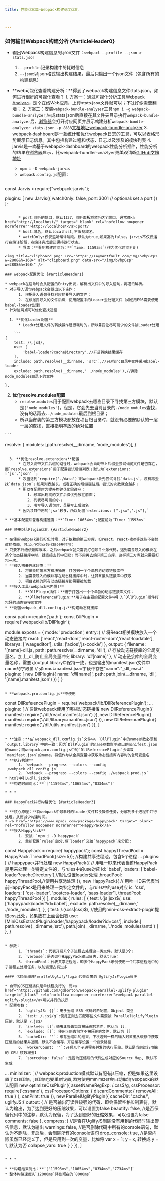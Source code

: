 ```yaml
---
title: 性能优化篇—Webpack构建速度优化



---
```

### 如何输出Webpack构建分析 {#articleHeader0}

* 输出Webpack构建信息的.json文件：`webpack --profile --json > stats.json`

  1. `--profile`:记录构建中的耗时信息
  2. `--json`:以json格式输出构建结果，最后只输出一个json文件（包含所有的构建信息）

* **web可视化查看构建分析：**得到了webpack构建信息文件stats.json，如何进行很好的可视化查看？
      1. 方案一：通过可视化分析工具<a href="http://webpack.github.io/analyse/" target="_blank" rel="nofollow noopener noreferrer">Webpack Analyse</a>，是个在线Web应用，上传stats.json文件就可以；不过好像需要翻墙；
      2. 方案二：安装`webpack-bundle-analyzer`工具`npm i -g webpack-bundle-analyzer`,生成stats.json后直接在其文件夹目录执行`webpack-bundle-analyzer`后，[浏览器](https://www.w3cdoc.com)会打开对应网页并展示构建分析`webpack-bundle-analyzer stats.json -p 8888`<a href="https://www.npmjs.com/package/webpack-bundle-analyzer" target="_blank" rel="nofollow noopener noreferrer">文档地址webpack-bundle-analyzer</a>
      3. webpack-dashboard是一款统计和优化webpack日志的工具，可以以表格形势展示日志信息。其中包括构建过程和状态、日志以及涉及的模块列表
      4. jarvis是一款基于webapck-dashboard的webpack性能分析插件，性能分析的结果在[浏览器](https://www.w3cdoc.com)显示，比webpack-bundler-anazlyer更美观清晰<a href="https://github.com/zouhir/jarvis" target="_blank" rel="nofollow noopener noreferrer">GitHub文档地址</a>
  * `npm i -D webpack-jarvis`
  * `webpack.config.js`配置：
    ```
const Jarvis = require("webpack-jarvis");

plugins: [
  new Jarvis({
    watchOnly: false,
    port: 3001 // optional: set a port
  })
];
```

      * port:监听的端口，默认1337，监听面板将监听这个端口，通常像<a href="http://localhost/" target="_blank" rel="nofollow noopener noreferrer">http://localhost</a>:port/
      * host:域名，默认localhost,不限制域名。
      * watchOnly:仅仅监听编译阶段。默认为true,如果高为false，jarvis不仅仅运行在编译阶段，在编译完成后还保持运行状态。
      * 界面：**看到构建时间为：**`Time: 11593ms`(作为优化时间对比)

<img title="clipboard.png" src="https://segmentfault.com/img/bVbpGzp?w=2808&h=1684" alt="clipboard.png" data-src="/img/bVbpGzp?w=2808&h=1684" />

### webpack配置优化 {#articleHeader1}

* webpack在启动时会从配置的Entry出发，解析出文件中的导入语句，再递归解析。
* 对于导入语句Webpack会做出以下操作：
      1. 根据导入语句寻找对应的要导入的文件；
      2. 在根据要导入的文件后缀，使用配置中的Loader去处理文件（如使用ES6需要使用babel-loader处理）
* 针对这两点可以优化查找途径

  1. **优化Loader配置**
      * Loader处理文件的转换操作是很耗时的，所以需要让尽可能少的文件被Loader处理

    ```
{
    test: /\.js$/,
    use: [
        'babel-loader?cacheDirectory',//开启转换结果缓存
    ],
    include: path.resolve(__dirname, 'src'),//只对src目录中文件采用babel-loader
    exclude: path.resolve(__dirname,' ./node_modules'),//排除node_modules目录下的文件

},
```

  2. **优化resolve.modules配置**
      * `resolve.modules`用于配置webpack去哪些目录下寻找第三方模块，默认是`['node_modules']`，但是，它会先去当前目录的`./node_modules`查找，没有的话再去`../node_modules`最后到根目录；
      * 所以当安装的第三方模块都放在项目根目录时，就没有必要安默认的一层一层的查找，直接指明存放的绝对位置

    ```
resolve: {
        modules: [path.resolve(__dirname, 'node_modules')],
    }
```

  3. **优化resolve.extensions**配置
      * 在导入没带文件后缀的路径时，webpack会自动带上后缀去尝试询问文件是否存在，而`resolve.extensions`用于配置尝试后缀列表；默认为`extensions:['js','json']`;
      * 及当遇到`require('./data')`时webpack会先尝试寻找`data.js`，没有再去找`data.json`；如果列表越长，或者正确的后缀越往后，尝试的次数就会越多；
      * 所以在配置时为提升构建优化需遵守：
          1. 频率出现高的文件后缀优先放在前面；
          2. 列表尽可能的小；
          3. 书写导入语句时，尽量写上后缀名
      * 因为项目中用的`jsx`较多，所以配置`extensions: [".jsx",".js"],`

* **基本配置后查看构建速度：**`Time: 10654ms`;配置前为`Time: 11593ms`

### 使用DllPlugin优化 {#articleHeader2}

* 在使用webpack进行打包时候，对于依赖的第三方库，如react，react-dom等这些不会修改的依赖，可以让它和业务代码分开打包；
* 只要不升级依赖库版本，之后webpack就只需要打包项目业务代码，遇到需要导入的模块在某个动态链接库中时，就直接去其中获取；而不用再去编译第三方库，这样第三方库就只需要打包一次。
* **接入需要完成的事：**
      1. 将依赖的第三方模块抽离，打包到一个个单独的动态链接库中
      2. 当需要导入的模块存在动态链接库中时，让其直接从链接库中获取
      3. 项目依赖的所有动态链接库都需要被加载
* **接入工具(webpack已内置)**
      1. **DllPlugin插件：**用于打包出一个个单独的动态链接库文件；
      2. **DllReferencePlugin:**用于在主要的配置文件中引入`DllPlugin`插件打包好的动态链接库文件
* **配置webpack_dll.config.js**构建动态链接库

```
const path = require('path');
const DllPlugin = require('webpack/lib/DllPlugin');

module.exports = {
    mode: 'production',
    entry: {
        // 将React相关模块放入一个动态链接库
        react: ['react','react-dom','react-router-dom','react-loadable'],
        librarys: ['wangeditor'],
        utils: ['axios','js-cookie']
    },
    output: {
        filename: '[name]-dll.js',
        path: path.resolve(__dirname, 'dll'),
        // 存放动态链接库的全局变量名，加上_dll_防止全局变量冲突
        library: '_dll_[name]'
    },
    // 动态链接库的全局变量名称，需要可output.library中保持一致，也是输出的manifest.json文件中name的字段值
    // 如react.manifest.json字段中存在"name":"_dll_react"
    plugins: [
        new DllPlugin({
            name: '_dll_[name]',
            path: path.join(__dirname, 'dll', '[name].manifest.json')
        })
    ]
}
```

* **webpack.pro.config.js**中使用

```
const DllReferencePlugin = require('webpack/lib/DllReferencePlugin');
...
plugins: [
    // 告诉webpack使用了哪些动态链接库
        new DllReferencePlugin({
            manifest: require('./dll/react.manifest.json')
        }),
        new DllReferencePlugin({
            manifest: require('./dll/librarys.manifest.json')
        }),
        new DllReferencePlugin({
            manifest: require('./dll/utils.manifest.json')
        }),
]
```

* **注意：**在`webpack_dll.config.js`文件中，`DllPlugin`中的name参数必须和`output.library`中的一致；因为`DllPlugin`的name参数影响输出的manifest.json的name；而webpack.pro.config.js中的`DllReferencePlugin`会读取`manifest.json`的name，将值作为从全局变量中获取动态链接库内容时的全局变量名
* **执行构建**
      1. `webpack --progress --colors --config ./webpack.dll.config.js`
      2. `webpack --progress --colors --config ./webpack.prod.js`
* html中引入dll.js文件
* **构建时间对比：**`["11593ms","10654ms","8334ms"]`

* * *

### HappyPack并行构建优化 {#articleHeader3}

* **核心原理：**将webpack中最耗时的loader文件转换操作任务，分解到多个进程中并行处理，从而减少构建时间。
* <a href="https://www.npmjs.com/package/happypack" target="_blank" rel="nofollow noopener noreferrer">HappyPack</a>
* **接入HappyPack**
      1. 安装：`npm i -D happypack`
      2. 重新配置`rules`部分,将`loader`交给`happypack`来分配：

```
const HappyPack = require('happypack');
const happyThreadPool = HappyPack.ThreadPool({size: 5}); //构建共享进程池，包含5个进程
...
plugins: [
    // happypack并行处理
    new HappyPack({
        // 用唯一ID来代表当前HappyPack是用来处理一类特定文件的，与rules中的use对应
        id: 'babel',
        loaders: ['babel-loader?cacheDirectory'],//默认设置loader处理
        threadPool: happyThreadPool,//使用共享池处理
    }),
    new HappyPack({
        // 用唯一ID来代表当前HappyPack是用来处理一类特定文件的，与rules中的use对应
        id: 'css',
        loaders: [
            'css-loader',
            'postcss-loader',
            'sass-loader'],
            threadPool: happyThreadPool
    })
],
module: {
    rules: [
    {
        test: /\.(js|jsx)$/,
        use: ['happypack/loader?id=babel'],
        exclude: path.resolve(__dirname,' ./node_modules'),
    },
    {
        test: /\.(scss|css)$/,
        //使用的mini-css-extract-plugin提取css此处，如果放在上面会出错
        use: [MiniCssExtractPlugin.loader,'happypack/loader?id=css'],
        include:[
            path.resolve(__dirname,'src'),
            path.join(__dirname, './node_modules/antd')
        ]
    },
}
```

* 参数：
      1. `threads`：代表开启几个子进程去处理这一类文件，默认是3个；
      2. `verbose`:是否运行HappyPack输出日志，默认true；
      3. threadPool：代表共享进程池，即多个HappyPack示例使用一个共享进程池中的子进程去处理任务，以防资源占有过多

#### 代码压缩用ParallelUglifyPlugin代替自带的 UglifyJsPlugin插件

* 自带的JS压缩插件是单线程执行的，而<a href="https://github.com/gdborton/webpack-parallel-uglify-plugin" target="_blank" rel="nofollow noopener noreferrer">webpack-parallel-uglify-plugin</a>可以并行的执行
* 配置参数：
      1. `uglifyJS: {}`：用于压缩 ES5 代码时的配置，Object 类型
      2. `test: /.js$/g`:使用正则去匹配哪些文件需要被 ParallelUglifyPlugin 压缩，默认是 /.js$/
      3. `include: []`:使用正则去包含被压缩的文件，默认为 [].
      4. `exclude: []`: 使用正则去包含不被压缩的文件，默认为 []
      5. `cacheDir: ''`：缓存压缩后的结果，下次遇到一样的输入时直接从缓存中获取压缩后的结果并返回，默认不会缓存，开启缓存设置一个目录路径
      6. `workerCount: ''`：开启几个子进程去并发的执行压缩。默认是当前运行电脑的 CPU 核数减去1
      7. `sourceMap: false`：是否为压缩后的代码生成对应的Source Map, 默认不生成

```
...
minimizer: [
    // webpack:production模式默认有配有js压缩，但是如果这里设置了css压缩，js压缩也要重新设置,因为使用minimizer会自动取消webpack的默认配置
    new optimizeCssPlugin({
        assetNameRegExp: /\.css$/g,
        cssProcessor: require('cssnano'),
        cssProcessorOptions: { discardComments: { removeAll: true } },
        canPrint: true
    }),
    new ParallelUglifyPlugin({
        cacheDir: '.cache/',
        uglifyJS:{
            output: {
           // 是否输出可读性较强的代码，即会保留空格和制表符，默认为输出，为了达到更好的压缩效果，可以设置为false
                beautify: false,
        //是否保留代码中的注释，默认为保留，为了达到更好的压缩效果，可以设置为false
                comments: false
            },
            compress: {
            //是否在UglifyJS删除没有用到的代码时输出警告信息，默认为输出
                warnings: false,
            //是否删除代码中所有的console语句，默认为不删除，开启后，会删除所有的console语句
                drop_console: true,
            //是否内嵌虽然已经定义了，但是只用到一次的变量，比如将 var x = 1; y = x, 转换成 y = 1, 默认为否
                collapse_vars: true,
            }
        }
}),
]
```

* * *

* **构建结果对比：**`["11593ms","10654ms","8334ms","7734ms"]`
* 整体构建速度从`12000ms`降到现在的`8000ms`
